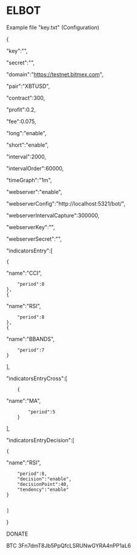 # ELBOT

Example file "key.txt" (Configuration)

{

"key":"",

"secret":"",

"domain":"https://testnet.bitmex.com",

"pair":"XBTUSD",

"contract":300,

"profit":0.2,

"fee":0.075,

"long":"enable",

"short":"enable",

"interval":2000,

"intervalOrder":60000,

"timeGraph":"1m",


"webserver":"enable",

"webserverConfig":"http://localhost:5321/bot/",

"webserverIntervalCapture":300000,

"webserverKey":"",

"webserverSecret":"",


"indicatorsEntry":[

	{
		
"name":"CCI",

		"period":8
	},
	{
		
"name":"RSI",

		"period":8
	},
	{
		
"name":"BBANDS",

		"period":7
	}	
],



"indicatorsEntryCross":[


		{
			
"name":"MA",

			"period":5
		}


],

"indicatorsEntryDecision":[


	{
		
"name":"RSI",

		"period":8,
		"decision":"enable",
		"decisionPoint":40,
		"tendency":"enable"
	}
	

	]


}


DONATE

BTC 3Fn7dmT8Jb5PpQfcLSRUNwGYRA4nPP1aL6


